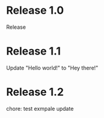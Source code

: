 # Release 1.0
Release
# Release 1.1
Update "Hello world!" to "Hey there!"
# Release 1.2
chore: test exmpale update
